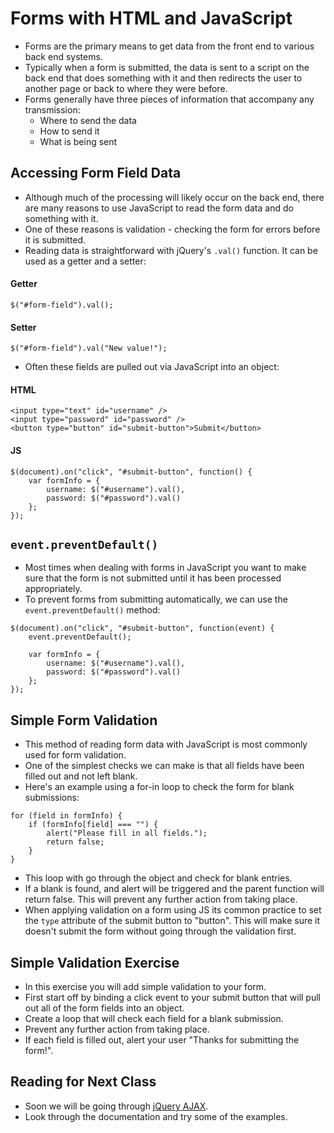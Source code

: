 # Forms with HTML and JavaScript
- Forms are the primary means to get data from the front end to various back end systems.
- Typically when a form is submitted, the data is sent to a script on the back end that does something with it and then redirects the user to another page or back to where they were before.
- Forms generally have three pieces of information that accompany any transmission:
	- Where to send the data
	- How to send it
	- What is being sent


## Accessing Form Field Data
- Although much of the processing will likely occur on the back end, there are many reasons to use JavaScript to read the form data and do something with it.
- One of these reasons is validation - checking the form for errors before it is submitted.
- Reading data is straightforward with jQuery's `.val()` function. It can be used as a getter and a setter:

#### Getter

```
$("#form-field").val();
```
#### Setter

```
$("#form-field").val("New value!");
```
- Often these fields are pulled out via JavaScript into an object:

#### HTML

```
<input type="text" id="username" />
<input type="password" id="password" />
<button type="button" id="submit-button">Submit</button>
```
#### JS

```
$(document).on("click", "#submit-button", function() {
	var formInfo = {
		username: $("#username").val(),
		password: $("#password").val()
	};
});
```

## `event.preventDefault()`
- Most times when dealing with forms in JavaScript you want to make sure that the form is not submitted until it has been processed appropriately.
- To prevent forms from submitting automatically, we can use the `event.preventDefault()` method:

```
$(document).on("click", "#submit-button", function(event) {
	event.preventDefault();

	var formInfo = {
		username: $("#username").val(),
		password: $("#password").val()
	};
});
```

## Simple Form Validation
- This method of reading form data with JavaScript is most commonly used for form validation.
- One of the simplest checks we can make is that all fields have been filled out and not left blank.
- Here's an example using a for-in loop to check the form for blank submissions:

```
for (field in formInfo) {
	if (formInfo[field] === "") {
		alert("Please fill in all fields.");
		return false;
	}
}
```
- This loop with go through the object and check for blank entries.
- If a blank is found, and alert will be triggered and the parent function will return false. This will prevent any further action from taking place.
- When applying validation on a form using JS its common practice to set the `type` attribute of the submit button to "button". This will make sure it doesn't submit the form without going through the validation first.

## Simple Validation Exercise
- In this exercise you will add simple validation to your form.
- First start off by binding a click event to your submit button that will pull out all of the form fields into an object.
- Create a loop that will check each field for a blank submission.
- Prevent any further action from taking place.
- If each field is filled out, alert your user "Thanks for submitting the form!".


## Reading for Next Class
- Soon we will be going through [jQuery AJAX](http://api.jquery.com/jquery.ajax/).
- Look through the documentation and try some of the examples.
